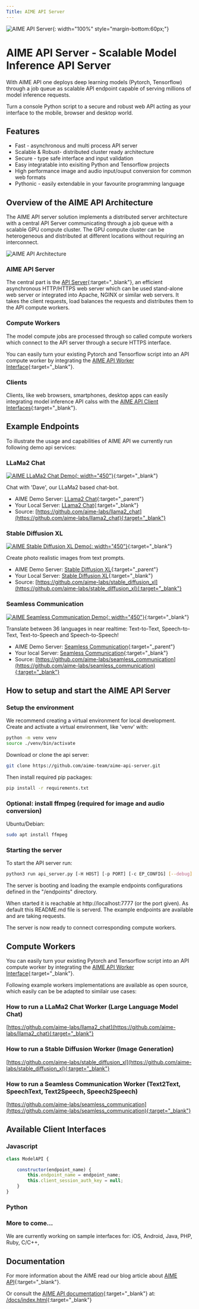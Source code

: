 ```yaml
---
Title: AIME API Server
---
```


![AIME API Server](/docs/images/aime_api_banner.jpg "AIME API Server"){: width="100%" style="margin-bottom:60px;"}

# AIME API Server - Scalable Model Inference API Server

With AIME API one deploys deep learning models (Pytorch, Tensorflow) through a job queue as scalable API endpoint capable of serving millions of model inference requests.

Turn a console Python script to a secure and robust web API acting as your interface to the mobile, browser and desktop world.

## Features

* Fast - asynchronous and multi process API server
* Scalable & Robust- distributed cluster ready architecture
* Secure - type safe interface and input validation
* Easy integratable into exisiting Python and Tensorflow projects
* High performance image and audio input/ouput conversion for common web formats
* Pythonic - easily extendable in your favourite programming language

## Overview of the AIME API Architecture

The AIME API server solution implements a distributed server architecture with a central API Server communicating through a job queue with a scalable GPU compute cluster. The GPU compute cluster can be heterogeneous and distributed at different locations without requiring an interconnect.

![AIME API Architecture](/docs/images/aime_api_architecture.png "AIME API Architecture")


### AIME API Server

The central part is the [API Server](https://github.com/aime-team/aime-api-server){:target="_blank"}, an efficient asynchronous HTTP/HTTPS web server which can be used stand-alone web server or integrated into Apache, NGINX or similar web servers. It takes the client requests, load balances the requests and distributes them to the API compute workers.

### Compute Workers

The model compute jobs are processed through so called compute workers which connect to the API server through a secure HTTPS interface. 

You can easily turn your existing Pytorch and Tensorflow script into an API compute worker by integrating the [AIME API Worker Interface](https://github.com/aime-team/aime-api-worker-interface){:target="_blank"}.

### Clients

Clients, like web browsers, smartphones, desktop apps can easily integrating model inference API calss with the [AIME API Client Interfaces](https://github.com/aime-team/aime-api-client-interfaces){:target="_blank"}.


## Example Endpoints

To illustrate the usage and capabilities of AIME API we currently run following demo api services:

### LLaMa2 Chat

[![AIME LLaMa2 Chat Demo](/docs/images/aime_api_demo-llm-chat_clrd.jpg "AIME LLaMa2 Chat Demo"){: width="450"}](/#llama2-chat){:target="_blank"}

Chat with 'Dave', our LLaMa2 based chat-bot.

* AIME Demo Server: [LLama2 Chat](/#llama2_chat){:target="_parent"}
* Your Local Server: [LLama2 Chat](https://api.aime.info/llama2_chat.html){:target="_blank"}
* Source: [https://github.com/aime-labs/llama2_chat](https://github.com/aime-labs/llama2_chat){:target="_blank"}

### Stable Diffusion XL

[![AIME Stable Diffusion XL Demo](/docs/images/aime_api_demo-seamless-translate_clrd.jpg "AIME Stable Diffusion XL Demo"){: width="450"}](/#sdxl-txt2img){:target="_blank"}

Create photo realistic images from text prompts.

* AIME Demo Server: [Stable Diffusion XL](/#sdxl-txt2img){:target="_parent"}
* Your Local Server: [Stable Diffusion XL](https://api.aime.info/sdxl-txt2img/){:target="_blank"}
* Source: [https://github.com/aime-labs/stable_diffusion_xl](https://github.com/aime-labs/stable_diffusion_xl){:target="_blank"}

### Seamless Communication

[![AIME Seamless Communication Demo](/docs/images/aime_api_demo-sdxl_clrd.jpg "AIME Seamless Communication Demo"){: width="450"}](/#sc-m4tv2){:target="_blank"}

Translate between 36 languages in near realtime: Text-to-Text, Speech-to-Text, Text-to-Speech and Speech-to-Speech! 

* AIME Demo Server: [Seamless Communication](/#sc-m4tv2){:target="_parent"}
* Your local Server: [Seamless Communication](https://api.aime.info/sc-m4tv2/){:target="_blank"}
* Source: [https://github.com/aime-labs/seamless_communication](https://github.com/aime-labs/seamless_communication){:target="_blank"}


## How to setup and start the AIME API Server

### Setup the environment

We recommend creating a virtual environment for local development. Create and activate a virtual environment, like 'venv' with:

```bash
python -m venv venv
source ./venv/bin/activate
```

Download or clone the api server:

```bash
git clone https://github.com/aime-team/aime-api-server.git
```

Then install required pip packages:

```bash
pip install -r requirements.txt
```

### Optional: install ffmpeg (required for image and audio conversion)

Ubuntu/Debian:

```bash
sudo apt install ffmpeg
```

### Starting the server

To start the API server run:

```bash
python3 run api_server.py [-H HOST] [-p PORT] [-c EP_CONFIG] [--debug]
```

The server is booting and loading the example endpoints configurations defined in the "/endpoints" directory.

When started it is reachable at http://localhost:7777 (or the port given). As default this README.md file is serverd. The example endpoints are available and are taking requests.

The server is now ready to connect corresponding compute workers.


## Compute Workers

You can easily turn your existing Pytorch and Tensorflow script into an API compute worker by integrating the [AIME API Worker Interface](https://github.com/aime-team/aime-api-worker-interface){:target="_blank"}.

Following example workers implementations are available as open source, which easily can be be adapted to similair use cases:

### How to run a LLaMa2 Chat Worker (Large Language Model Chat)

[https://github.com/aime-labs/llama2_chat](https://github.com/aime-labs/llama2_chat){:target="_blank"}


### How to run a Stable Diffusion Worker (Image Generation)

[https://github.com/aime-labs/stable_diffusion_xl](https://github.com/aime-labs/stable_diffusion_xl){:target="_blank"}


### How to run a Seamless Communication Worker (Text2Text, SpeechText, Text2Speech, Speech2Speech)

[https://github.com/aime-labs/seamless_communication](https://github.com/aime-labs/seamless_communication){:target="_blank"}

## Available Client Interfaces

### Javascript

```js
class ModelAPI {

	constructor(endpoint_name) {
	    this.endpoint_name = endpoint_name;
	    this.client_session_auth_key = null;
	}
}
```

### Python

### More to come...

We are currently working on sample interfaces for: iOS, Android, Java, PHP, Ruby, C/C++, 

## Documentation

For more information about the AIME read our blog article about [AIME API](https://www.aime.info/blog){:target="_blank"}.

Or consult the [AIME API documentation](https://api.aime.info/docs/index.html){:target="_blank"} at: [/docs/index.html](/docs/index.html){:target="_blank"}


